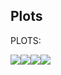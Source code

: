 ## Plots

PLOTS:

![](README_files/figure-markdown_strict/pressure-1.png)![](README_files/figure-markdown_strict/pressure-2.png)![](README_files/figure-markdown_strict/pressure-3.png)![](README_files/figure-markdown_strict/pressure-4.png)
